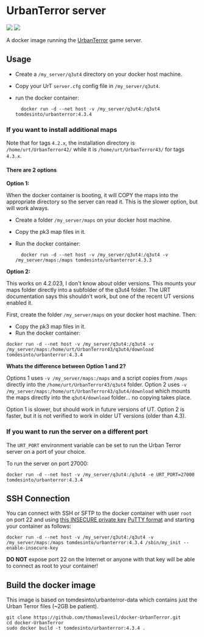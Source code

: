 UrbanTerror server
==================

[![](https://images.microbadger.com/badges/image/tomdesinto/urbanterror.svg)](https://microbadger.com/images/tomdesinto/urbanterror "Get your own image badge on microbadger.com")
[![](https://images.microbadger.com/badges/version/tomdesinto/urbanterror.svg)](https://microbadger.com/images/tomdesinto/urbanterror "Get your own version badge on microbadger.com")

A docker image running the [UrbanTerror](http://urbanterror.info) game server.


Usage
-----

- Create a `/my_server/q3ut4` directory on your docker host machine.
- Copy your UrT `server.cfg` config file in `/my_server/q3ut4`.
- run the docker container:

        docker run -d --net host -v /my_server/q3ut4:/q3ut4 tomdesinto/urbanterror:4.3.4



### If you want to install additional maps

Note that for tags `4.2.x`, the installation directory is `/home/urt/UrbanTerror42/` while it is `/home/urt/UrbanTerror43/` for tags `4.3.x`.

#### There are 2 options

**Option 1:**

When the docker container is booting, it will COPY the maps into the appropriate directory so the server can read it.  This is the slower option, but will work always.

- Create a folder `/my_server/maps` on your docker host machine.
- Copy the pk3 map files in it.
- Run the docker container:

        docker run -d --net host -v /my_server/q3ut4:/q3ut4 -v /my_server/maps:/maps tomdesinto/urbanterror:4.3.3

**Option 2:**

This works on 4.2.023, I don't know about older versions.  This mounts your maps folder directly into a subfolder of the q3ut4 folder.  The URT documentation says this shouldn't work, but one of the recent UT versions enabled it.

 First, create the folder `/my_server/maps` on your docker host machine. Then:
 
- Copy the pk3 map files in it.
- Run the docker container:

```
docker run -d --net host -v /my_server/q3ut4:/q3ut4 -v /my_server/maps:/home/urt/UrbanTerror43/q3ut4/download tomdesinto/urbanterror:4.3.4
```

**Whats the difference between Option 1 and 2?**

Options 1 uses `-v /my_server/maps:/maps` and a script copies from `/maps` directly into the `/home/urt/UrbanTerror43/q3ut4` folder.  Option 2 uses `-v /my_server/maps:/home/urt/UrbanTerror43/q3ut4/download` which mounts the maps directly into the `q3ut4/download` folder... no copying takes place.

Option 1 is slower, but should work in future versions of UT.  Option 2 is faster, but it is not verified to work in older UT versions (older than 4.3).

### If you want to run the server on a different port

The `URT_PORT` environment variable can be set to run the Urban Terror server on a port of your choice.

To run the server on port 27000:

    docker run -d --net host -v /my_server/q3ut4:/q3ut4 -e URT_PORT=27000 tomdesinto/urbanterror:4.3.4



SSH Connection
--------------

You can connect with SSH or SFTP to the docker container with user `root` on port 22 and using [this INSECURE private key][ssh-key] [PuTTY format][putty-key] and starting your container as follows:

    docker run -d --net host -v /my_server/q3ut4:/q3ut4 -v /my_server/maps:/maps tomdesinto/urbanterror:4.3.4 /sbin/my_init --enable-insecure-key



**DO NOT** expose port 22 on the Internet or anyone with that key will be able to connect as root to your container!


Build the docker image
----------------------

This image is based on tomdesinto/urbanterror-data which contains just the Urban Terror files (~2GB be patient).

    git clone https://github.com/thomasleveil/docker-UrbanTerror.git
    cd docker-UrbanTerror
    sudo docker build -t tomdesinto/urbanterror:4.3.4 .

[ssh-key]: https://raw.githubusercontent.com/phusion/baseimage-docker/master/image/services/sshd/keys/insecure_key
[putty-key]: https://raw.githubusercontent.com/phusion/baseimage-docker/master/image/services/sshd/keys/insecure_key.ppk
